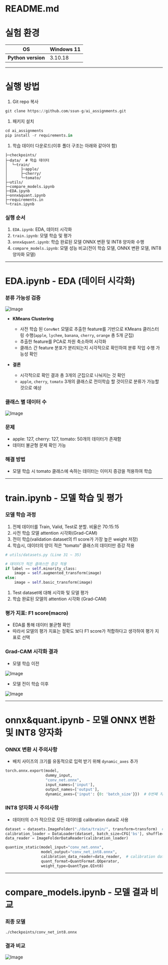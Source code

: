 # README.md

# 실험 환경

| **OS** | Windows 11 |
| --- | --- |
| **Python version** | 3.10.18 |

---

# 실행 방법

1. Git repo 복사

```python
git clone https://github.com/ssun-g/ai_assignments.git
```

1. 패키지 설치

```python
cd ai_assignments
pip install -r requirements.in
```

1. 학습 데이터 다운로드(이후 폴더 구조는 아래와 같아야 함)

```
├─checkpoints/
├─data/  # 학습 데이터
│  └─train/
│      ├─apple/
│      ├─cherry/
│      └─tomato/
├─utils/
├─compare_models.ipynb
├─EDA.ipynb
├─onnx&quant.ipynb
├─requirements.in
└─train.ipynb
```

### 실행 순서

1. `EDA.ipynb`: EDA, 데이터 시각화
2. `train.ipynb`: 모델 학습 및 평가
3. `onnx&quant.ipynb`: 학습 완료된 모델 ONNX 변환 및 INT8 양자화 수행
4. `compare_models.ipynb`: 모델 성능 비교(전이 학습 모델, ONNX 변환 모델, INT8 양자화 모델)

---

# EDA.ipynb - EDA (데이터 시각화)

### 분류 가능성 검증

![Image](https://github.com/user-attachments/assets/6490e24f-d8c8-43be-b04d-a9cd0993c8f1)

- **KMeans Clustering**
    - 사전 학습 된 `ConvNet` 모델로 추출한 feature를 기반으로 KMeans 클러스터링 수행(`apple`, `lychee`, `banana`, `cherry`, `orange` 총 5개 군집)
    - 추출한 feature를 PCA로 차원 축소하여 시각화
    - 클래스 간 feature 분포가 분리되는지 시각적으로 확인하여 분류 작업 수행 가능성 확인

- **결론**
    - 시각적으로 확인 결과 총 3개의 군집으로 나눠지는 것 확인
    - `apple`, `cherry`, `tomato` 3개의 클래스로 전이학습 할 것이므로 분류가 가능할 것으로 예상

### 클래스 별 데이터 수

![Image](https://github.com/user-attachments/assets/47bf410f-d5b7-445e-92d0-992da5dd35f5)

### 문제

- apple: 127, cherry: 127, tomato: 50개의 데이터가 존재함
- 데이터 불균형 문제 확인 가능

### 해결 방법

- 모델 학습 시 tomato 클래스에 속하는 데이터는 이미지 증강을 적용하여 학습

---

# train.ipynb - 모델 학습 및 평가

### 모델 학습 과정

1. 전체 데이터를 Train, Valid, Test로 분할. 비율은 70:15:15
2. 사전 학습 모델 attention 시각화(Grad-CAM)
3. 전이 학습(validation dataset의 f1 score가 가장 높은 weight 저장)
4. 학습시, 데이터의 양이 적은 “tomato” 클래스의 데이터만 증강 적용

```python
# utils/datasets.py (Line 31 ~ 35)

# 데이터가 적은 클래스만 증강 적용
if label == self.minority_class:
    image = self.augmented_transform(image)
else:
    image = self.basic_transform(image)
```

1. Test dataset에 대해 시각화 및 모델 평가
2. 학습 완료된 모델의 attention 시각화 (Grad-CAM)

### 평가 지표: F1 score(macro)

- EDA를 통해 데이터 불균형 확인
- 따라서 모델의 평가 지표는 정확도 보다 F1 score가 적합하다고 생각하여 평가 지표로 선택

### Grad-CAM 시각화 결과

- 모델 학습 이전

![Image](https://github.com/user-attachments/assets/23f9cc34-5adc-46e3-a8df-8dc32e3c7b4c)

- 모델 전이 학습 이후

![Image](https://github.com/user-attachments/assets/c135f6ae-2437-4ae8-abad-140647fdf5c3)

---

# onnx&quant.ipynb - 모델 ONNX 변환 및 INT8 양자화

### ONNX 변환 시 주의사항

- 배치 사이즈의 크기를 유동적으로 입력 받기 위해 `dynamic_axes` 추가

```python
torch.onnx.export(model,
                  dummy_input,
                  "conv_net.onnx",
                  input_names=['input'],
                  output_names=['output'],
                  dynamic_axes={'input': {0: 'batch_size'}})  # 0번째 차원 dynamic
```

### INT8 양자화 시 주의사항

- 데이터의 수가 적으므로 모든 데이터를 calibration data로 사용

```python
dataset = datasets.ImageFolder("./data/train/", transform=transform)  # 전체 데이터
calibration_loader = DataLoader(dataset, batch_size=CFG['bs'], shuffle=False)
data_reader = ImageFolderDataReader(calibration_loader)

quantize_static(model_input="conv_net.onnx",
                model_output="conv_net_int8.onnx",
                calibration_data_reader=data_reader,  # calibration data로 전체 데이터 사용
                quant_format=QuantFormat.QOperator,
                weight_type=QuantType.QInt8)
```

---

# compare_models.ipynb - 모델 결과 비교

### 최종 모델

`./checkpoints/conv_net_int8.onnx`

### 결과 비교

![Image](https://github.com/user-attachments/assets/517f3cc9-5bcd-42e6-866d-d0e880f39f70)